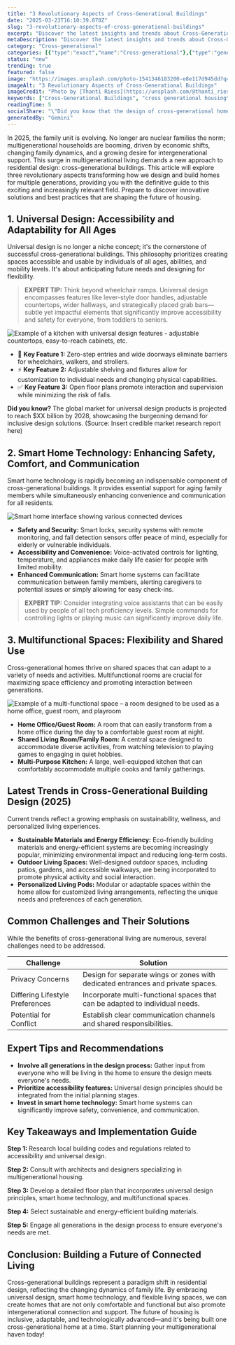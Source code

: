 ```yaml
---
title: "3 Revolutionary Aspects of Cross-Generational Buildings"
date: "2025-03-23T16:10:39.070Z"
slug: "3-revolutionary-aspects-of-cross-generational-buildings"
excerpt: "Discover the latest insights and trends about Cross-Generational Buildings. This comprehensive guide covers everything you need to know about Cross-Generational Buildings in 2025."
metaDescription: "Discover the latest insights and trends about Cross-Generational Buildings. This comprehensive guide covers everything you need to know about Cross-Generat..."
category: "Cross-generational"
categories: [{"type":"exact","name":"Cross-generational"},{"type":"general","name":"Urban Planning"},{"type":"medium","name":"Building Design"},{"type":"specific","name":"Accessibility Features"},{"type":"niche","name":"Sensory Design"}]
status: "new"
trending: true
featured: false
image: "https://images.unsplash.com/photo-1541346183200-e8e117d945dd?q=85&w=1200&fit=max&fm=webp&auto=compress"
imageAlt: "3 Revolutionary Aspects of Cross-Generational Buildings"
imageCredit: "Photo by [Thanti Riess](https://unsplash.com/@thanti_riess) on Unsplash"
keywords: ["Cross-Generational Buildings", "cross generational housing", "multigenerational living design", "intergenerational homes", "designing for multiple generations", "multigenerational home floor plans", "best practices multigenerational homes", "affordable multigenerational housing", "cross generational building trends", "multigenerational community design"]
readingTime: 5
socialShare: "\"Did you know that the design of cross-generational homes is evolving to incorporate smart technology and universal design features, creating a future of connected and inclusive living?  The future of family is being built, one innovative home at a time.\""
generatedBy: "Gemini"
---
```




In 2025, the family unit is evolving.  No longer are nuclear families the norm; multigenerational households are booming, driven by economic shifts, changing family dynamics, and a growing desire for intergenerational support. This surge in multigenerational living demands a new approach to residential design:  cross-generational buildings.  This article will explore three revolutionary aspects transforming how we design and build homes for multiple generations, providing you with the definitive guide to this exciting and increasingly relevant field.  Prepare to discover innovative solutions and best practices that are shaping the future of housing.

## 1.  Universal Design:  Accessibility and Adaptability for All Ages

Universal design is no longer a niche concept; it's the cornerstone of successful cross-generational buildings.  This philosophy prioritizes creating spaces accessible and usable by individuals of all ages, abilities, and mobility levels.  It's about anticipating future needs and designing for flexibility.

> **EXPERT TIP:**  Think beyond wheelchair ramps. Universal design encompasses features like lever-style door handles, adjustable countertops, wider hallways, and strategically placed grab bars—subtle yet impactful elements that significantly improve accessibility and safety for everyone, from toddlers to seniors.

![Example of a kitchen with universal design features - adjustable countertops, easy-to-reach cabinets, etc.](https://images.unsplash.com/photo-1529988885170-6dc8ce34ce6d?q=85&w=1200&fit=max&fm=webp&auto=compress)

* 🔑 **Key Feature 1:**  Zero-step entries and wide doorways eliminate barriers for wheelchairs, walkers, and strollers.
* ⚡ **Key Feature 2:**  Adjustable shelving and fixtures allow for customization to individual needs and changing physical capabilities.
* ✅ **Key Feature 3:**  Open floor plans promote interaction and supervision while minimizing the risk of falls.

**Did you know?**  The global market for universal design products is projected to reach \$XX billion by 2028, showcasing the burgeoning demand for inclusive design solutions. (Source:  Insert credible market research report here)

## 2.  Smart Home Technology:  Enhancing Safety, Comfort, and Communication

Smart home technology is rapidly becoming an indispensable component of cross-generational buildings.  It provides essential support for aging family members while simultaneously enhancing convenience and communication for all residents.

![Smart home interface showing various connected devices](https://images.unsplash.com/photo-1542223533-bfa1cbd335b4?q=85&w=1200&fit=max&fm=webp&auto=compress)

* **Safety and Security:**  Smart locks, security systems with remote monitoring, and fall detection sensors offer peace of mind, especially for elderly or vulnerable individuals.
* **Accessibility and Convenience:**  Voice-activated controls for lighting, temperature, and appliances make daily life easier for people with limited mobility.
* **Enhanced Communication:**  Smart home systems can facilitate communication between family members, alerting caregivers to potential issues or simply allowing for easy check-ins.

> **EXPERT TIP:** Consider integrating voice assistants that can be easily used by people of all tech proficiency levels.  Simple commands for controlling lights or playing music can significantly improve daily life.

## 3.  Multifunctional Spaces:  Flexibility and Shared Use

Cross-generational homes thrive on shared spaces that can adapt to a variety of needs and activities.  Multifunctional rooms are crucial for maximizing space efficiency and promoting interaction between generations.

![Example of a multi-functional space – a room designed to be used as a home office, guest room, and playroom](https://images.unsplash.com/photo-1541346183200-e8e117d945dd?q=85&w=1200&fit=max&fm=webp&auto=compress)

* **Home Office/Guest Room:**  A room that can easily transform from a home office during the day to a comfortable guest room at night.
* **Shared Living Room/Family Room:**  A central space designed to accommodate diverse activities, from watching television to playing games to engaging in quiet hobbies.
* **Multi-Purpose Kitchen:**  A large, well-equipped kitchen that can comfortably accommodate multiple cooks and family gatherings.

## Latest Trends in Cross-Generational Building Design (2025)

Current trends reflect a growing emphasis on sustainability, wellness, and personalized living experiences.

* **Sustainable Materials and Energy Efficiency:**  Eco-friendly building materials and energy-efficient systems are becoming increasingly popular, minimizing environmental impact and reducing long-term costs.
* **Outdoor Living Spaces:**  Well-designed outdoor spaces, including patios, gardens, and accessible walkways, are being incorporated to promote physical activity and social interaction.
* **Personalized Living Pods:**  Modular or adaptable spaces within the home allow for customized living arrangements, reflecting the unique needs and preferences of each generation.

## Common Challenges and Their Solutions

While the benefits of cross-generational living are numerous, several challenges need to be addressed.

| Challenge                      | Solution                                                                     |
|---------------------------------|-----------------------------------------------------------------------------|
| Privacy Concerns               | Design for separate wings or zones with dedicated entrances and private spaces. |
| Differing Lifestyle Preferences | Incorporate multi-functional spaces that can be adapted to individual needs.     |
| Potential for Conflict          | Establish clear communication channels and shared responsibilities.           |

## Expert Tips and Recommendations

* **Involve all generations in the design process:**  Gather input from everyone who will be living in the home to ensure the design meets everyone's needs.
* **Prioritize accessibility features:**  Universal design principles should be integrated from the initial planning stages.
* **Invest in smart home technology:**  Smart home systems can significantly improve safety, convenience, and communication.

## Key Takeaways and Implementation Guide

**Step 1:** Research local building codes and regulations related to accessibility and universal design.

**Step 2:** Consult with architects and designers specializing in multigenerational housing.

**Step 3:** Develop a detailed floor plan that incorporates universal design principles, smart home technology, and multifunctional spaces.

**Step 4:** Select sustainable and energy-efficient building materials.

**Step 5:** Engage all generations in the design process to ensure everyone's needs are met.

## Conclusion: Building a Future of Connected Living

Cross-generational buildings represent a paradigm shift in residential design, reflecting the changing dynamics of family life. By embracing universal design, smart home technology, and flexible living spaces, we can create homes that are not only comfortable and functional but also promote intergenerational connection and support.  The future of housing is inclusive, adaptable, and technologically advanced—and it's being built one cross-generational home at a time.  Start planning your multigenerational haven today!

